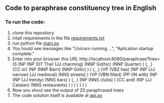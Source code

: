 ## Code to paraphrase constituency tree in English

### To run the code:
1. clone this repository 
2. intall requirements in the file [requirements.txt](https://github.com/botvyns/constituency_tree_paraphrasing/blob/master/requirements.py)
3. run python file [main.py](https://github.com/botvyns/constituency_tree_paraphrasing/blob/master/main.py)
4. You hould see messages like "Uvicorn running ...", "Aplication startup complete."
5. Enter into your browser this URL http://localhost:8080/paraphrase?tree=(S (NP (NP (DT The) (JJ charming) (NNP Gothic) (NNP Quarter) ) (, ,) (CC or) (NP (NNP Barri) (NNP Gòtic) ) ) (, ,) (VP (VBZ has) (NP (NP (JJ narrow) (JJ medieval) (NNS streets) ) (VP (VBN filled) (PP (IN with) (NP (NP (JJ trendy) (NNS bars) ) (, ,) (NP (NNS clubs) ) (CC and) (NP (JJ Catalan) (NNS restaurants) ) ) ) ) ) ) )
6. Now you shoul see the output of 20 paraphrased trees
7. The code solution itself is available at [api.py](https://github.com/botvyns/constituency_tree_paraphrasing/blob/master/app/api.py)
